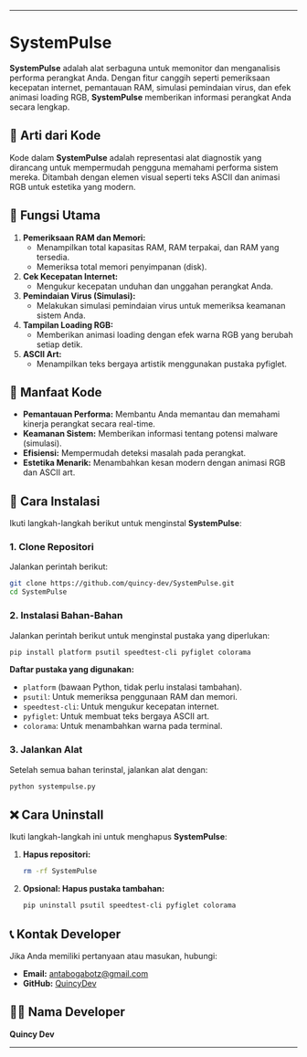 
---

# SystemPulse  
**SystemPulse** adalah alat serbaguna untuk memonitor dan menganalisis performa perangkat Anda. Dengan fitur canggih seperti pemeriksaan kecepatan internet, pemantauan RAM, simulasi pemindaian virus, dan efek animasi loading RGB, **SystemPulse** memberikan informasi perangkat Anda secara lengkap.  

## 🎯 Arti dari Kode  
Kode dalam **SystemPulse** adalah representasi alat diagnostik yang dirancang untuk mempermudah pengguna memahami performa sistem mereka. Ditambah dengan elemen visual seperti teks ASCII dan animasi RGB untuk estetika yang modern.  

## 🔧 Fungsi Utama  
1. **Pemeriksaan RAM dan Memori:**  
   - Menampilkan total kapasitas RAM, RAM terpakai, dan RAM yang tersedia.  
   - Memeriksa total memori penyimpanan (disk).  
2. **Cek Kecepatan Internet:**  
   - Mengukur kecepatan unduhan dan unggahan perangkat Anda.  
3. **Pemindaian Virus (Simulasi):**  
   - Melakukan simulasi pemindaian virus untuk memeriksa keamanan sistem Anda.  
4. **Tampilan Loading RGB:**  
   - Memberikan animasi loading dengan efek warna RGB yang berubah setiap detik.  
5. **ASCII Art:**  
   - Menampilkan teks bergaya artistik menggunakan pustaka pyfiglet.  

## 🌟 Manfaat Kode  
- **Pemantauan Performa:** Membantu Anda memantau dan memahami kinerja perangkat secara real-time.  
- **Keamanan Sistem:** Memberikan informasi tentang potensi malware (simulasi).  
- **Efisiensi:** Mempermudah deteksi masalah pada perangkat.  
- **Estetika Menarik:** Menambahkan kesan modern dengan animasi RGB dan ASCII art.  

## 🚀 Cara Instalasi  
Ikuti langkah-langkah berikut untuk menginstal **SystemPulse**:  

### 1. Clone Repositori  
Jalankan perintah berikut:  
```bash  
git clone https://github.com/quincy-dev/SystemPulse.git  
cd SystemPulse  
```  

### 2. Instalasi Bahan-Bahan  
Jalankan perintah berikut untuk menginstal pustaka yang diperlukan:  
```bash  
pip install platform psutil speedtest-cli pyfiglet colorama  
```  

**Daftar pustaka yang digunakan:**  
- `platform` (bawaan Python, tidak perlu instalasi tambahan).  
- `psutil`: Untuk memeriksa penggunaan RAM dan memori.  
- `speedtest-cli`: Untuk mengukur kecepatan internet.  
- `pyfiglet`: Untuk membuat teks bergaya ASCII art.  
- `colorama`: Untuk menambahkan warna pada terminal.  

### 3. Jalankan Alat  
Setelah semua bahan terinstal, jalankan alat dengan:  
```bash  
python systempulse.py  
```  

## ❌ Cara Uninstall  
Ikuti langkah-langkah ini untuk menghapus **SystemPulse**:  

1. **Hapus repositori:**  
   ```bash  
   rm -rf SystemPulse  
   ```  
2. **Opsional: Hapus pustaka tambahan:**  
   ```bash  
   pip uninstall psutil speedtest-cli pyfiglet colorama  
   ```  

## 📞 Kontak Developer  
Jika Anda memiliki pertanyaan atau masukan, hubungi:  
- **Email:** antabogabotz@gmail.com  
- **GitHub:** [QuincyDev](https://github.com/quincy-dev)  

## 👨‍💻 Nama Developer  
**Quincy Dev**  

---  

